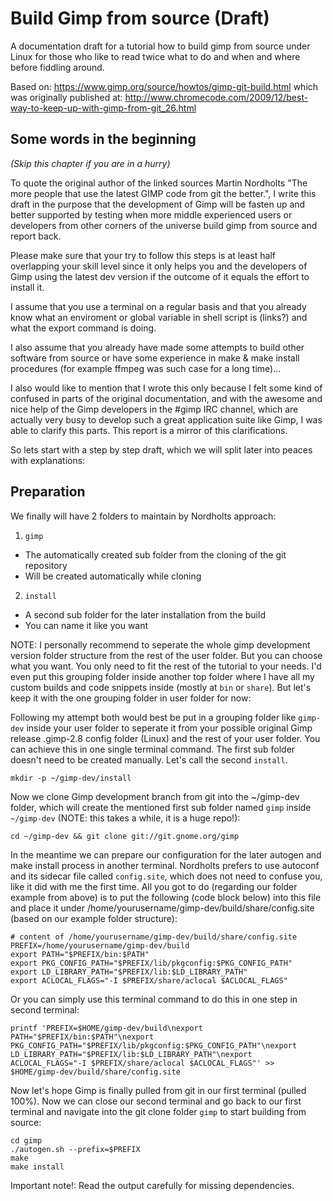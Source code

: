# Build Gimp from source (Draft)
A documentation draft for a tutorial how to build gimp from source under Linux for those who like to read twice what to do and when and where before fiddling around.

Based on: https://www.gimp.org/source/howtos/gimp-git-build.html which was originally published at:
http://www.chromecode.com/2009/12/best-way-to-keep-up-with-gimp-from-git_26.html

Some words in the beginning
---------------------------

*(Skip this chapter if you are in a hurry)*

To quote the original author of the linked sources Martin Nordholts "The more people that use the latest GIMP code from git the better.", I write this draft in the purpose that the development of Gimp will be fasten up and better supported by testing when more middle experienced users or developers from other corners of the universe build gimp from source and report back.

Please make sure that your try to follow this steps is at least half overlapping your skill level since it only helps you and the developers of Gimp using the latest dev version if the outcome of it equals the effort to install it.

I assume that you use a terminal on a regular basis and that you already know what an enviroment or global variable in shell script is (links?) and what the export command is doing.

I also assume that you already have made some attempts to build other software from source or have some experience in make & make install procedures (for example ffmpeg was such case for a long time)...

I also would like to mention that I wrote this only because I felt some kind of confused in parts of the original documentation, and with the awesome and nice help of the Gimp developers in the #gimp IRC channel, which are actually very busy to develop such a great application suite like Gimp, I was able to clarify this parts. This report is a mirror of this clarifications.

So lets start with a step by step draft, which we will split later into peaces with explanations:

Preparation
-----------

We finally will have 2 folders to maintain by Nordholts approach: 

 1. `gimp`
   + The automatically created sub folder from the cloning of the git repository
   + Will be created automatically while cloning
 2. `install`
   + A second sub folder for the later installation from the build
   + You can name it like you want

NOTE: I personally recommend to seperate the whole gimp development version folder structure from the rest of the user folder. But you can choose what you want. You only need to fit the rest of the tutorial to your needs. I'd even put this grouping folder inside another top folder where I have all my custom builds and code snippets inside (mostly at `bin` or `share`). But let's keep it with the one grouping folder in user folder for now:

Following my attempt both would best be put in a grouping folder like `gimp-dev` inside your user folder to seperate it from your possible original Gimp release .gimp-2.8 config folder (Linux) and the rest of your user folder. You can achieve this in one single terminal command. The first sub folder doesn't need to be created manually. Let's call the second `install`. 

    mkdir -p ~/gimp-dev/install
    
Now we clone Gimp development branch from git into the ~/gimp-dev folder, which will create the mentioned first sub folder named `gimp` inside `~/gimp-dev` (NOTE: this takes a while, it is a huge repo!):

    cd ~/gimp-dev && git clone git://git.gnome.org/gimp
    
In the meantime we can prepare our configuration for the later autogen and make install process in another terminal. Nordholts prefers to use autoconf and its sidecar file called `config.site`, which does not need to confuse you, like it did with me the first time. All you got to do (regarding our folder example from above) is to put the following (code block below) into this file and place it under /home/yourusername/gimp-dev/build/share/config.site (based on our example folder structure):

    # content of /home/yourusername/gimp-dev/build/share/config.site
    PREFIX=/home/yourusername/gimp-dev/build
    export PATH="$PREFIX/bin:$PATH"
    export PKG_CONFIG_PATH="$PREFIX/lib/pkgconfig:$PKG_CONFIG_PATH"
    export LD_LIBRARY_PATH="$PREFIX/lib:$LD_LIBRARY_PATH"
    export ACLOCAL_FLAGS="-I $PREFIX/share/aclocal $ACLOCAL_FLAGS"
    
Or you can simply use this terminal command to do this in one step in second terminal:

    printf 'PREFIX=$HOME/gimp-dev/build\nexport PATH="$PREFIX/bin:$PATH"\nexport PKG_CONFIG_PATH="$PREFIX/lib/pkgconfig:$PKG_CONFIG_PATH"\nexport LD_LIBRARY_PATH="$PREFIX/lib:$LD_LIBRARY_PATH"\nexport ACLOCAL_FLAGS="-I $PREFIX/share/aclocal $ACLOCAL_FLAGS"' >> $HOME/gimp-dev/build/share/config.site

Now let's hope Gimp is finally pulled from git in our first terminal (pulled 100%). Now we can close our second terminal and go back to our first terminal and navigate into the git clone folder `gimp` to start building from source:

    cd gimp
    ./autogen.sh --prefix=$PREFIX
    make
    make install
    
Important note!: Read the output carefully for missing dependencies.

